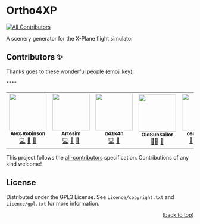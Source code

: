 # Ortho4XP

<!-- ALL-CONTRIBUTORS-BADGE:START - Do not remove or modify this section -->

[![All Contributors](https://img.shields.io/badge/all_contributors-5-orange.svg?style=flat-square)](#contributors-)

<!-- ALL-CONTRIBUTORS-BADGE:END -->

A scenery generator for the X-Plane flight simulator

## Contributors ✨

Thanks goes to these wonderful people ([emoji key](https://allcontributors.org/docs/en/emoji-key)):

<!-- ALL-CONTRIBUTORS-LIST:START - Do not remove or modify this section -->
<!-- prettier-ignore-start -->
<!-- markdownlint-disable -->
<table>
  <tr>
    <td align="center"><a href="https://github.com/girotobial"><img src="https://avatars.githubusercontent.com/u/57213333?v=4?s=100" width="100px;" alt=""/><br /><sub><b>Alex Robinson</b></sub></a><br /><a href="https://github.com/Ortho4XP/Ortho4XP/commits?author=girotobial" title="Code">💻</a> <a href="#ideas-girotobial" title="Ideas, Planning, & Feedback">🤔</a> <a href="#maintenance-girotobial" title="Maintenance">🚧</a></td>
    <td align="center"><a href="https://github.com/artesim"><img src="https://avatars.githubusercontent.com/u/38612405?v=4?s=100" width="100px;" alt=""/><br /><sub><b>Artesim</b></sub></a><br /><a href="https://github.com/Ortho4XP/Ortho4XP/commits?author=artesim" title="Code">💻</a> <a href="#ideas-artesim" title="Ideas, Planning, & Feedback">🤔</a> <a href="#maintenance-artesim" title="Maintenance">🚧</a></td>
    <td align="center"><a href="https://github.com/d41k4n"><img src="https://avatars.githubusercontent.com/u/6691087?v=4?s=100" width="100px;" alt=""/><br /><sub><b>d41k4n</b></sub></a><br /><a href="https://github.com/Ortho4XP/Ortho4XP/commits?author=d41k4n" title="Code">💻</a> <a href="#question-d41k4n" title="Answering Questions">💬</a></td>
    <td align="center"><a href="https://github.com/OldSubSailor"><img src="https://avatars.githubusercontent.com/u/54075170?v=4?s=100" width="100px;" alt=""/><br /><sub><b>OldSubSailor</b></sub></a><br /><a href="#ideas-OldSubSailor" title="Ideas, Planning, & Feedback">🤔</a><a href="#question-OldSubSailor" title="Answering Questions">💬</a> <a href="https://github.com/Ortho4XP/Ortho4XP/issues?q=author%3AOldSubSailor" title="Bug reports">🐛</a></td>****
    <td align="center"><a href="https://github.com/oscarpilote"><img src="https://avatars.githubusercontent.com/u/24352598?v=4?s=100" width="100px;" alt=""/><br /><sub><b>oscarpilote</b></sub></a><br /><a href="#ideas-oscarpilote" title="Ideas, Planning, & Feedback">🤔</a> <a href="https://github.com/Ortho4XP/Ortho4XP/commits?author=oscarpilote" title="Code">💻</a> <a href="#design-oscarpilote" title="Design">🎨</a> <a href="#question-oscarpilote" title="Answering Questions">💬</a></td>
    <td align="center"><a href="https://github.com/chriskilding"><img src="https://avatars.githubusercontent.com/u/590569?v=4?s=100" width="100px;" alt=""/><br /><sub><b>Chris Kilding</b></sub></a><br /><a href="#infra-chriskilding" title="Infrastructure (Hosting, Build-Tools, etc)">🚇</a> <a href="https://github.com/Ortho4XP/Ortho4XP/commits?author=chriskilding" title="Code">💻</a></td>
  </tr>
</table>
<!-- markdownlint-restore -->
<!-- prettier-ignore-end -->

<!-- ALL-CONTRIBUTORS-LIST:END -->

This project follows the [all-contributors](https://github.com/all-contributors/all-contributors) specification. Contributions of any kind welcome!

## License

Distributed under the GPL3 License. See `Licence/copyright.txt` and `Licence/gpl.txt` for more information.

<p align="right">(<a href="#top">back to top</a>)</p>
